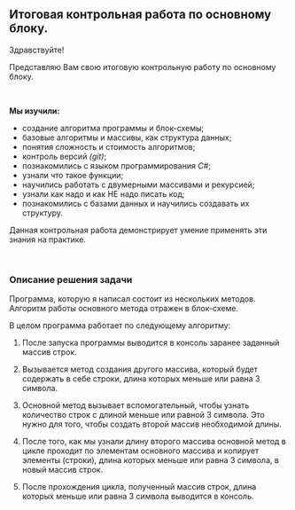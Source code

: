 ## Итоговая контрольная работа по основному блоку. 

Здравствуйте!

Представляю Вам свою итоговую контрольную работу по основному блоку. 

<br>

**Мы изучили:**
- создание алгоритма программы и блок-схемы;
- базовые алгоритмы и массивы, как структура данных;
- понятия сложность и стоимость алгоритмов;
- контроль версий *(git)*;
- познакомились с языком программирования *C#*;
- узнали что такое функции;
- научились работать с двумерными массивами и рекурсией;
- узнали как надо и как НЕ надо писать код;
- познакомились с базами данных и научились создавать их структуру.

Данная контрольная работа демонстрирует умение применять эти знания на практике.

<br>

### Описание решения задачи

Программа, которую я написал состоит из нескольких методов. Алгоритм работы основного метода отражен в блок-схеме. 

В целом программа работает по следующему алгоритму:
1. После запуска программы выводится в консоль заранее заданный массив строк.

2. Вызывается метод создания другого массива, который будет содержать в себе строки, длина которых меньше или равна 3 символа.

3. Основной метод вызывает вспомогательный, чтобы узнать количество строк с длиной меньше или равной 3 символа. Это нужно для того, чтобы создать второй массив необходимой длины.

4. После того, как мы узнали длину второго массива основной метод в цикле проходит по элементам основного массива и копирует элементы (строки), длина которых меньше или равна 3 символа, в новый массив строк.

5. После прохождения цикла, полученный массив строк, длина которых меньше или равна 3 символа выводится в консоль.